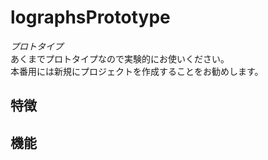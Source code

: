 # lographsPrototype
*プロトタイプ*  
あくまでプロトタイプなので実験的にお使いください。  
本番用には新規にプロジェクトを作成することをお勧めします。

## 特徴

## 機能

